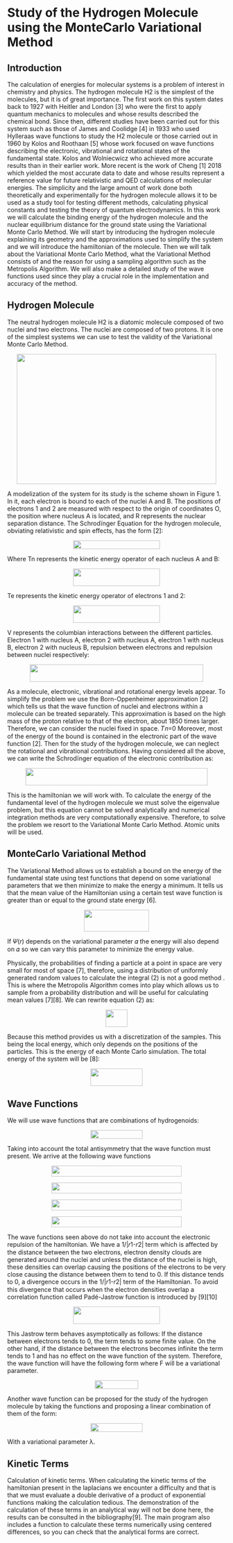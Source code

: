 # Study of the Hydrogen Molecule using the MonteCarlo Variational Method

## Introduction

The calculation of energies for molecular systems is a problem of interest in chemistry and physics. The hydrogen molecule H2 is the simplest of the molecules, but it is of great importance. The first work on this system dates back to 1927 with Heitler and London [3] who were the first to apply quantum mechanics to molecules and whose results described the chemical bond. Since then, different studies have been carried out for this system such as those of James and Coolidge [4] in 1933 who used Hylleraas wave functions to study the H2 molecule or those carried out in 1960 by Kolos and Roothaan [5] whose work focused on wave functions describing the electronic, vibrational and rotational states of the fundamental state. Kolos and Wolniecwicz who achieved more accurate results than in their earlier work. More recent is the work of Cheng [1] 2018 which yielded the most accurate data to date and whose results represent a reference value for future relativistic and QED calculations of molecular energies.
The simplicity and the large amount of work done both theoretically and experimentally for the hydrogen molecule allows it to be used as a study tool for testing different methods, calculating physical constants and testing the theory of quantum electrodynamics.
In this work we will calculate the binding energy of the hydrogen molecule and the nuclear equilibrium distance for the ground state using the Variational Monte Carlo Method.
We will start by introducing the hydrogen molecule explaining its geometry and the approximations used to simplify the system and we will introduce the hamiltonian of the molecule. Then we will talk about the Variational Monte Carlo Method, what the Variational Method consists of and the reason for using a sampling algorithm such as the Metropolis Algorithm. We will also make a detailed study of the wave functions used since they play a crucial role in the implementation and accuracy of the method.


## Hydrogen Molecule

The neutral hydrogen molecule H2 is a diatomic molecule composed of two nuclei and two electrons. The nuclei are composed of two protons. It is one of the simplest systems we can use to test the validity of the Variational Monte Carlo Method.
<p align="center">
<img width="460" height="300" src="https://github.com/josemanuelroro/h2/blob/main/image.png">
</p>
A modelization of the system for its study is the scheme shown in Figure 1. In it, each electron is bound to each of the nuclei A and B. The positions of electrons 1 and 2 are measured with respect to the origin of coordinates O, the position where nucleus A is located, and R represents the nuclear separation distance.
The Schrodïnger Equation for the hydrogen molecule, obviating relativistic and spin effects, has the form [2]:

<p align="center">
<img width="200" height="20" src="https://latex.codecogs.com/gif.latex?%5BT_%7Bn%7D&plus;T_%7Be%7D&plus;V%5D%5Cpsi_%7BT%7D%3DE%5Cpsi_%7BT%7D">
</p>

Where Tn represents the kinetic energy operator of each nucleus A and B:

<p align="center">
<img width="200" height="40" src="https://latex.codecogs.com/gif.latex?T_%7Bn%7D%3D-%5Cfrac%7B1%7D%7B2%7D%5Cnabla%5E%7B2%7D_%7BA%7D-%5Cfrac%7B1%7D%7B2%7D%5Cnabla%5E%7B2%7D_%7BB%7D">
</p>

Te represents the kinetic energy operator of electrons 1 and 2:
<p align="center">
<img width="200" height="40" src="https://latex.codecogs.com/gif.latex?T_%7Be%7D%3D-%5Cfrac%7B1%7D%7B2%7D%5Cnabla%5E%7B2%7D_%7B1%7D-%5Cfrac%7B1%7D%7B2%7D%5Cnabla%5E%7B2%7D_%7B2%7D">
</p>

V represents the columbian interactions between the different particles. Electron 1 with nucleus A, electron 2 with nucleus A, electron 1 with nucleus B, electron 2 with nucleus B, repulsion between electrons and repulsion between nuclei respectively:

<p align="center">
<img width="400" height="40" src="https://latex.codecogs.com/gif.latex?V%3D-%5Cfrac%7B1%7D%7B%7Cr_%7B1%7D%7C%7D-%5Cfrac%7B1%7D%7B%7Cr_%7B2%7D%7C%7D-%5Cfrac%7B1%7D%7B%7Cr_%7B1%7D-R%7C%7D-%5Cfrac%7B1%7D%7B%7Cr_%7B2%7D-R%7C%7D&plus;%5Cfrac%7B1%7D%7B%7Cr_%7B1%7D-r%7B2%7D%7C%7D&plus;%5Cfrac%7B1%7D%7B%7CR%7C%7D">
</p>

As a molecule, electronic, vibrational and rotational energy levels appear. To simplify the problem we use the Born-Oppenheimer approximation [2] which tells us that the wave function of nuclei and electrons within a molecule can be treated separately. This approximation is based on the high mass of the proton relative to that of the electron, about 1850 times larger. Therefore, we can consider the nuclei  fixed in space.
                                                                        𝑇𝑛=0
Moreover, most of the energy of the bound is contained in the electronic part of the wave function [2]. Then for the study of the hydrogen molecule, we can neglect the rotational and vibrational contributions.
Having considered all the above, we can write the Schrodïnger equation of the electronic contribution as:

<p align="center">
<img width="420" height="40" src="https://latex.codecogs.com/gif.latex?%28-%5Cfrac%7B1%7D%7B%7Cr_%7B1%7D%7C%7D-%5Cfrac%7B1%7D%7B%7Cr_%7B2%7D%7C%7D-%5Cfrac%7B1%7D%7B%7Cr_%7B1%7D-R%7C%7D-%5Cfrac%7B1%7D%7B%7Cr_%7B2%7D-R%7C%7D&plus;%5Cfrac%7B1%7D%7B%7Cr_%7B1%7D-r%7B2%7D%7C%7D&plus;%5Cfrac%7B1%7D%7B%7CR%7C%7D%29%5Cpsi%28%5Coverrightarrow%7Br%7D%29%3DE%5Cpsi%28%5Coverrightarrow%7Br%7D%29">
</p>

This is the hamiltonian we will work with. To calculate the energy of the fundamental level of the hydrogen molecule we must solve the eigenvalue problem, but this equation cannot be solved analytically and numerical integration methods are very computationally expensive. Therefore, to solve the problem we resort to the Variational Monte Carlo Method.
Atomic units will be used.
## MonteCarlo Variational Method
The Variational Method allows us to establish a bound on the energy of the fundamental state using test functions that depend on some variational parameters that we then minimize to make the energy a minimum. It tells us that the mean value of the Hamiltonian using a certain test wave function is greater than or equal to the ground state energy [6].

<p align="center">
<img width="150" height="50" src="https://latex.codecogs.com/gif.latex?E%5B%5CPsi%5D%3D%5Cfrac%7B%5Cint%20%5CPsi%5E%7B*%7D%5Cwidehat%7BH%7D%5CPsi%20dr%7D%7B%5Cint%20%5CPsi%5E%7B*%7D%5CPsi%20dr%7D%5Cgeq%20E_%7B0%7D">
</p>

If 𝛹(𝑟) depends on the variational parameter 𝛼 the energy will also depend on 𝛼 so we can vary this parameter to minimize the energy value.

Physically, the probabilities of finding a particle at a point in space are very small for most of space [7], therefore, using a distribution of uniformly generated random values to calculate the integral (2) is not a good method . This is where the Metropolis Algorithm comes into play which allows us to sample from a probability distribution and will be useful for calculating mean values [7][8].
We can rewrite equation (2) as:

<p align="center">
<img width="50" height="40" src="https://latex.codecogs.com/gif.latex?E_%7BL%7D%3D%5Cfrac%7B%5Cwidehat%7BH%7D%5CPsi%7D%7B%5CPsi%7D">
</p>

Because this method provides us with a discretization of the samples. This being the local energy, which only depends on the positions of the particles. This is the energy of each Monte Carlo simulation. The total energy of the system will be [8]:

<p align="center">
<img width="120" height="40" src="https://latex.codecogs.com/gif.latex?E%5B%5CPsi%5D%3D%5Clim_%7Bn%20%5Cto%20%5Cinfty%20%7D%5Cfrac%7B1%7D%7Bn%7D%5Csum_%7Bi%3D1%7D%5E%7Bn%7DE_%7BL%7D">
</p>

## Wave Functions

We will use wave functions that are combinations of hydrogenoids:
<p align="center">
<img width="120" height="20" src="https://latex.codecogs.com/gif.latex?%5Cpsi%28r_%7B1%7D%29%3Dexp%28-%5Calpha%7Cr_%7B1%7D%7C%29">
</p>
Taking into account the total antisymmetry that the wave function must present. We arrive at the following wave functions
<p align="center">
<img width="300" height="25" src="https://latex.codecogs.com/gif.latex?%5Cinline%20%5Cdpi%7B100%7D%20%5Cphi_%7B1%7D%3D%5Cfrac%7B1%7D%7B2%7D%5B%5Cpsi%28r_%7B1%7D%29&plus;%5Cpsi%28r_%7B1%7D-R%29%5D%5B%5Cpsi%28r_%7B2%7D%29&plus;%5Cpsi%28r_%7B2%7D-R%29%5D%7C00%3E">
</p>
<p align="center">
<img width="300" height="25" src="https://latex.codecogs.com/gif.latex?%5Cinline%20%5Cdpi%7B100%7D%20%5Cphi_%7B2%7D%3D%5Cfrac%7B1%7D%7B2%7D%5B%5Cpsi%28r_%7B1%7D%29-%5Cpsi%28r_%7B1%7D-R%29%5D%5B%5Cpsi%28r_%7B2%7D%29-%5Cpsi%28r_%7B2%7D-R%29%5D%7C00%3E">
</p>
<p align="center">
<img width="300" height="25" src="https://latex.codecogs.com/gif.latex?%5Cinline%20%5Cdpi%7B100%7D%20%5Cphi_%7B3%7D%3D%5Cfrac%7B1%7D%7B2%7D%5B%5Cpsi%28r_%7B1%7D%29%5Cpsi%28r_%7B2%7D%29-%5Cpsi%28r_%7B1%7D-R%29%5Cpsi%28r_%7B2%7D-R%29%5D%7C00%3E">
</p>
<p align="center">
<img width="300" height="25" src="https://latex.codecogs.com/gif.latex?%5Cinline%20%5Cdpi%7B100%7D%20%5Cphi_%7B4%7D%3D%5Cfrac%7B1%7D%7B2%7D%5B-%5Cpsi%28r_%7B1%7D%29%5Cpsi%28r_%7B2%7D-R%29-%5Cpsi%28r_%7B1%7D-R%29%5Cpsi%28r_%7B2%7D%29%5D%7C1MS%3E">
</p>

The wave functions seen above do not take into account the electronic repulsion of the hamiltonian. We have a 1/|𝑟1-𝑟2| term which is affected by the distance between the two electrons, electron density clouds are generated around the nuclei and unless the
distance of the nuclei is high, these densities can overlap causing the positions of the electrons to be very close causing the distance between them to tend to 0. If this distance tends to 0, a divergence occurs in the 1/|𝑟1-𝑟2| term of the Hamiltonian.
To avoid this divergence that occurs when the electron densities overlap  a correlation function called Padé-Jastrow function is introduced by [9][10]
<p align="center">
<img width="200" height="40" src="https://latex.codecogs.com/gif.latex?%5Cdpi%7B100%7D%20%5Cphi_%7Bj%7D%28r_%7B1%7D%2Cr_%7B2%7D%29%3Dexp%28-%5Cfrac%7BF%7D%7B2%281&plus;%5Cfrac%7Br_%7B12%7D%7D%7BF%7D%29%7D%29">
</p>
This Jastrow term behaves asymptotically as follows:
If the distance between electrons tends to 0, the term tends to some finite value. On the other hand, if the distance between the electrons becomes infinite the term tends to 1 and has no effect on the wave function of the system. Therefore, the wave function will have the following form where F will be a variational parameter.
<p align="center">
<img width="100" height="20" src="https://latex.codecogs.com/gif.latex?%5Cdpi%7B100%7D%20%5CPsi%28r_%7B1%7D%2Cr_%7B2%7D%29%3D%5Cphi_%7B1%7D%5Cphi_%7Bj%7D">
</p>
Another wave function can be proposed for the study of the hydrogen molecule by taking the functions and proposing a linear combination of them of the form:
<p align="center">
<img width="120" height="20" src="https://latex.codecogs.com/gif.latex?%5Cdpi%7B100%7D%20%5CPsi%28r_%7B1%7D%2Cr_%7B2%7D%29%3D%5Cphi_%7B1%7D&plus;%5Clambda%5Cphi_%7B2%7D">
  
With a variational parameter λ.
</p>

## Kinetic Terms

Calculation of kinetic terms. When calculating the kinetic terms of the hamiltonian present in the laplacians we encounter a difficulty and that is that we must evaluate a double derivative of a product of exponential functions making the calculation tedious. The demonstration of the calculation of these terms in an analytical way will not be done here, the results can be consulted in the bibliography[9]. The main program also includes a function to calculate these terms numerically using centered differences, so you can check that the analytical forms are correct.
